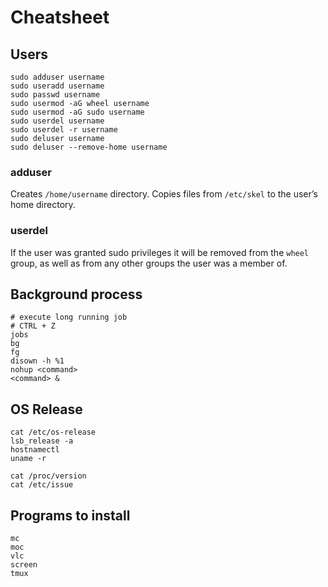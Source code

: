 
# Cheatsheet

## Users

```
sudo adduser username
sudo useradd username
sudo passwd username
sudo usermod -aG wheel username
sudo usermod -aG sudo username
sudo userdel username
sudo userdel -r username
sudo deluser username
sudo deluser --remove-home username
```

### adduser

Creates `/home/username` directory.
Copies files from `/etc/skel` to the user’s home directory.

### userdel

If the user was granted sudo privileges it will be removed from the `wheel` group, as well as from any other groups the user was a member of.


## Background process

```
# execute long running job
# CTRL + Z
jobs
bg
fg
disown -h %1
nohup <command>
<command> &
```

## OS Release

```
cat /etc/os-release
lsb_release -a
hostnamectl
uname -r

cat /proc/version
cat /etc/issue
```

## Programs to install

```
mc
moc
vlc
screen
tmux
```
